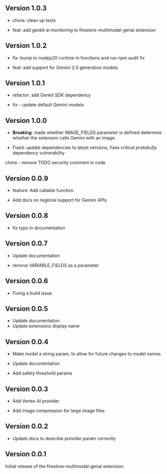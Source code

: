 ## Version 1.0.3

- chore: clean up tests

- feat: add genkit ai monitoring to firestore-multimodal-genai extension

## Version 1.0.2

- fix: bump to nodejs20 runtime in functions and run npm audit fix

- feat: add support for Gemini 2.0 generation models

## Version 1.0.1

- refactor: add Genkit SDK dependency

- fix - update default Gemini models

## Version 1.0.0

- **Breaking**: made whether IMAGE_FIELDS parameter is defined determine whether the extension calls Gemini with an image.

- Fixed: update dependencies to latest versions, fixes critical protobufjs dependency vulnerability

chore - remove TODO security comment in code

## Version 0.0.9

- feature: Add callable function

- Add docs on regional support for Gemini APIs

## Version 0.0.8

- fix typo in documentation

## Version 0.0.7

- Update documentation

- remove VARIABLE_FIELDS as a parameter

## Version 0.0.6

- Fixing a build issue

## Version 0.0.5

- Update documentation
- Update extensions display name

## Version 0.0.4

- Make model a string param, to allow for future changes to model names.

- Update documentation

- Add safety threshold params

## Version 0.0.3

- Add Vertex AI provider

- Add image compression for large image files

## Version 0.0.2

- Update docs to describe provider param correctly

## Version 0.0.1

Initial release of the firestore-multimodal-genai extension.

